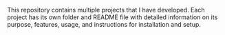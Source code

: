 This repository contains multiple projects that I have developed. Each project has its own folder and README file with detailed information on its purpose, features, usage, and instructions for installation and setup.
